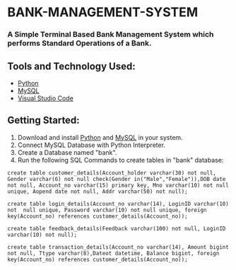 # BANK-MANAGEMENT-SYSTEM 

### A Simple Terminal Based Bank Management System which performs Standard Operations of a Bank.

## Tools and Technology Used:
- [Python](https://docs.python.org/3/)
- [MySQL](https://dev.mysql.com/doc/)
- [Visual Studio Code](https://code.visualstudio.com/docs)

## Getting Started:
1. Download and install [Python](https://www.python.org/downloads/windows/) and [MySQL](https://dev.mysql.com/downloads/installer/) in your system.
2. Connect MySQL Database with Python Interpreter.
3. Create a Database named "bank".
4. Run the following SQL Commands to create tables in "bank" database:
  ```
  create table customer_details(Account_holder varchar(30) not null, Gender varchar(6) not null check(Gender in("Male","Female")),DOB date not null, Account_no varchar(15) primary key, Mno varchar(10) not null unique, Aopend date not null, Addr varchar(50) not null);

  create table login_details(Account_no varchar(14), LoginID varchar(10) not  null unique, Password varchar(10) not null unique, foreign key(Account_no) references customer_details(Account_no));

  create table feedback_details(Feedback varchar(100) not null, LoginID varchar(10) not null);

  create table transaction_details(Account_no varchar(14), Amount bigint not null, Ttype varchar(8),Dateot datetime, Balance bigint, foreign key(Account_no) references customer_details(Account_no));

  ```
